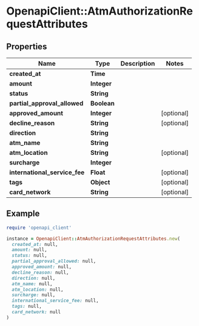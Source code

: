 # OpenapiClient::AtmAuthorizationRequestAttributes

## Properties

| Name | Type | Description | Notes |
| ---- | ---- | ----------- | ----- |
| **created_at** | **Time** |  |  |
| **amount** | **Integer** |  |  |
| **status** | **String** |  |  |
| **partial_approval_allowed** | **Boolean** |  |  |
| **approved_amount** | **Integer** |  | [optional] |
| **decline_reason** | **String** |  | [optional] |
| **direction** | **String** |  |  |
| **atm_name** | **String** |  |  |
| **atm_location** | **String** |  | [optional] |
| **surcharge** | **Integer** |  |  |
| **international_service_fee** | **Float** |  | [optional] |
| **tags** | **Object** |  | [optional] |
| **card_network** | **String** |  | [optional] |

## Example

```ruby
require 'openapi_client'

instance = OpenapiClient::AtmAuthorizationRequestAttributes.new(
  created_at: null,
  amount: null,
  status: null,
  partial_approval_allowed: null,
  approved_amount: null,
  decline_reason: null,
  direction: null,
  atm_name: null,
  atm_location: null,
  surcharge: null,
  international_service_fee: null,
  tags: null,
  card_network: null
)
```

